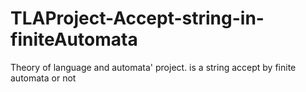 # TLAProject-Accept-string-in-finiteAutomata
Theory of language and automata' project. is a string accept by finite automata or not
